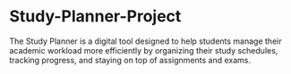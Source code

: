 # Study-Planner-Project
The Study Planner is a digital tool designed to help students manage their academic workload more efficiently by organizing their study schedules, tracking progress, and staying on top of assignments and exams.
